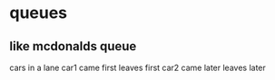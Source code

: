 # queues

## like mcdonalds queue 

cars in a lane car1 came first leaves first car2 came later leaves later
